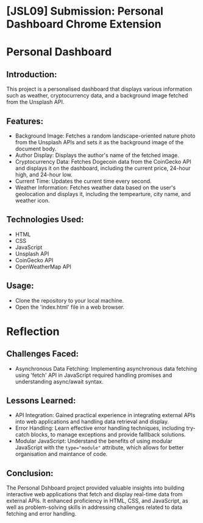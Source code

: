 # [JSL09] Submission: Personal Dashboard Chrome Extension

# Personal Dashboard

## Introduction:
This project is a personalised dashboard that displays various information such as weather, cryptocurrency data, and a background image fetched from the Unsplash API.

## Features:
* Background Image: Fetches a random landscape-oriented nature photo from the Unsplash APIs and 
                    sets it as the background image of the document body.
* Author Display: Displays the author's name of the fetched image.
* Cryptocurrency Data: Fetches Dogecoin data from the CoinGecko API and displays it on the 
                       dashboard, including the current price, 24-hour high, and 24-hour low.
* Current Time: Updates the current time every second.
* Weather Information: Fetches weather data based on the user's geolocation and displays it, 
                       including the tempearture, city name, and weather icon.

## Technologies Used:
* HTML
* CSS
* JavaScript
* Unsplash API
* CoinGecko API
* OpenWeatherMap API

## Usage:
* Clone the repository to your local machine.
* Open the 'index.html' file in a web browser.


# Reflection

## Challenges Faced:
* Asynchronous Data Fetching: Implementing asynchronous data fetching using 'fetch' API in 
  JavaScript required handling promises and understanding async/await syntax.

## Lessons Learned:
* API Integration: Gained practical experience in integrating external APIs into web 
  applications and handling data retrieval and display.
* Error Handling: Learn effective error handling techniques, including try-catch blocks, to 
  manage exceptions and provide falllback solutions.
* Modular JavaScript: Understand the benefits of using modular JavaScript with the `type="module"` attribute, which allows for better organisation and maintance of code.

## Conclusion:
The Personal Dshboard project provided valuable insights into building interactive web applications that fetch and display real-time data from external APIs. It enhanced proficiency in HTML, CSS, and JavaScript, as well as problem-solving skills in addressing challenges related to data fetching and error handling.
